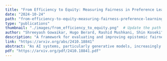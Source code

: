 ```yaml
---
title: "From Efficiency to Equity: Measuring Fairness in Preference Learning"
date: "2024-10-24"
path: "from-efficiency-to-equity-measuring-fairness-preference-learning"
type: "publications"
thumbnail: "./images/from_efficiency_to_equity.png"  # Update the path if you have a thumbnail image
author: "Shreeyash Gowaikar, Hugo Berard, Rashid Mushkani, Shin Koseki"
description: "A framework for evaluating and improving epistemic fairness in preference learning models, integrating economic theories of inequality and justice."
link: "https://arxiv.org/abs/2410.18841"
abstract: "As AI systems, particularly generative models, increasingly influence decision-making, ensuring that they are able to fairly represent diverse human preferences becomes crucial. This paper introduces a novel framework for evaluating epistemic fairness in preference learning models inspired by economic theories of inequality and Rawlsian justice. We propose metrics adapted from the Gini Coefficient, Atkinson Index, and Kuznets Ratio to quantify fairness in these models. We validate our approach using two datasets: a custom visual preference dataset (AI-EDI-Space) and the Jester Jokes dataset. Our analysis reveals variations in model performance across users, highlighting potential epistemic injustices. We explore pre-processing and in-processing techniques to mitigate these inequalities, demonstrating a complex relationship between model efficiency and fairness. This work contributes to AI ethics by providing a framework for evaluating and improving epistemic fairness in preference learning models, offering insights for developing more inclusive AI systems in contexts where diverse human preferences are crucial."
pdf: "https://arxiv.org/pdf/2410.18841.pdf"
---
```

